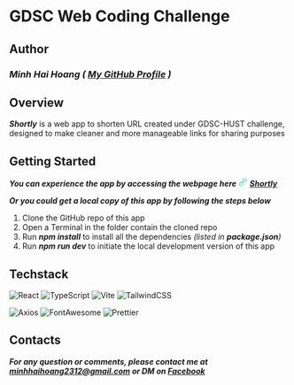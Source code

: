 # GDSC Web Coding Challenge

## Author

### _*Minh Hai Hoang*_ _*( [My GitHub Profile](https://github.com/thomas-hoang-04) )*_

## Overview

_**Shortly**_ is a web app to shorten URL created under GDSC-HUST challenge,
designed to make cleaner and more manageable links for sharing purposes

## Getting Started

**_You can experience the app by accessing the webpage here_**
![Shortly icon](./public/shortly-small.png)
[_**Shortly**_](thomas-shortly.vercel.app)

**_Or you could get a local copy of this app by following the steps below_**

1. Clone the GitHub repo of this app
2. Open a Terminal in the folder contain the cloned repo
3. Run _**npm install**_ to install all the dependencies _(listed in
   **package.json**)_
4. Run _**npm run dev**_ to initiate the local development version of this app

## Techstack

![React](https://img.shields.io/badge/React-20232A?style=for-the-badge&logo=react&logoColor=61DAFB)
![TypeScript](https://img.shields.io/badge/TypeScript-007ACC?style=for-the-badge&logo=typescript&logoColor=white)
![Vite](https://img.shields.io/badge/Vite-B73BFE?style=for-the-badge&logo=vite&logoColor=FFD62E)
![TailwindCSS](https://img.shields.io/badge/Tailwind_CSS-38B2AC?style=for-the-badge&logo=tailwind-css&logoColor=white)

![Axios](https://img.shields.io/badge/axios-671ddf?&style=for-the-badge&logo=axios&logoColor=white)
![FontAwesome](https://img.shields.io/badge/Font_Awesome-339AF0?style=for-the-badge&logo=fontawesome&logoColor=white)
![Prettier](https://img.shields.io/badge/prettier-1A2C34?style=for-the-badge&logo=prettier&logoColor=F7BA3E)

## Contacts

**_For any question or comments, please contact me at minhhaihoang2312@gmail.com
or DM on [Facebook](https://facebook.com/minhhaihoang.204)_**
